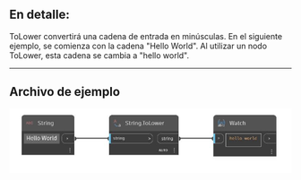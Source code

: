 ## En detalle:
ToLower convertirá una cadena de entrada en minúsculas. En el siguiente ejemplo, se comienza con la cadena "Hello World". Al utilizar un nodo ToLower, esta cadena se cambia a "hello world".
___
## Archivo de ejemplo

![ToLower](./DSCore.String.ToLower_img.jpg)

